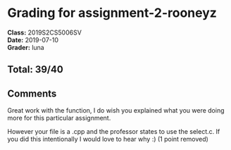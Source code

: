 # Grading for assignment-2-rooneyz
**Class:** 2019S2CS5006SV<br>
**Date:** 2019-07-10<br>
**Grader:** luna

## Total: 39/40
## Comments
Great work with the function, I do wish you explained what you were doing more for this particular assignment.

However your file is a .cpp and the professor states to use the select.c. If you did this intentionally I would love to hear why :)
(1 point removed)
